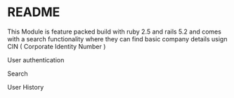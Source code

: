 # README

This Module is feature packed build with ruby 2.5 and rails 5.2 and comes with a search functionality where they can find basic company details usign CIN ( Corporate Identity Number )

User authentication

Search 

User History 